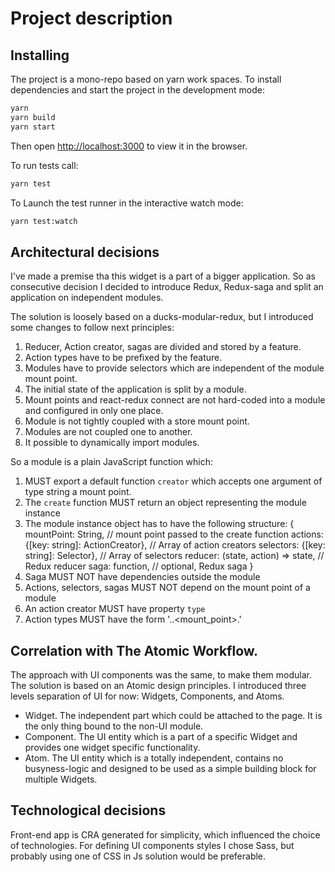 Project description
===================

Installing
----------
The project is a mono-repo based on yarn work spaces.
To install dependencies and start the project in the development mode:

```bash
yarn
yarn build
yarn start
```
Then open [http://localhost:3000](http://localhost:3000) to view it in the browser.

To run tests call:
```bash
yarn test
```
To Launch the test runner in the interactive watch mode:
```bash
yarn test:watch
```

Architectural decisions
-----------------------
I've made a premise tha this widget is a part of a bigger application. So as consecutive decision I decided to introduce Redux, Redux-saga and split an application on independent modules.

The solution is loosely based on a ducks-modular-redux, but I introduced some changes to follow next principles:
1. Reducer, Action creator, sagas are divided and stored by a feature.
2. Action types have to be prefixed by the feature.
3. Modules have to provide selectors which are independent of the module mount point.
4. The initial state of the application is split by a module.
5. Mount points and react-redux connect are not hard-coded into a module and configured in only one place.
6. Module is not tightly coupled with a store mount point.
6. Modules are not coupled one to another.
7. It possible to dynamically import modules. 

So a module is a plain JavaScript function which:
 1. MUST export a default function `creator` which accepts one argument of type string a mount point.
 2. The `create` function MUST return an object representing the module instance
 3. The module instance object has to have the following structure:
    {
        mountPoint: String,                         // mount point passed to the create function
        actions: {[key: string]: ActionCreator},    // Array of action creators
        selectors: {[key: string]: Selector},       // Array of selectors
        reducer: (state, action) => state,          // Redux reducer
        saga: function,                             // optional, Redux saga
    }
 4. Saga MUST NOT have dependencies outside the module
 5. Actions, selectors, sagas MUST NOT depend on the mount point of a module
 6. An action creator MUST have property `type`
 7. Action types MUST have the form '<domain>.<module>.<mount_point>.<action>'

Correlation with The Atomic Workflow.
-------------------------------------
The approach with UI components was the same, to make them modular. The solution is based on an Atomic design principles.
I introduced three levels separation of UI for now: Widgets, Components, and Atoms. 
- Widget. The independent part which could be attached to the page. It is the only thing bound to the non-UI module.
- Component. The UI entity which is a part of a specific Widget and provides one widget specific functionality.
- Atom. The UI entity which is a totally independent, contains no busyness-logic and designed to be used as a simple building block for multiple Widgets.

Technological decisions
-----------------------
Front-end app is CRA generated for simplicity, which influenced the choice of technologies. 
For defining UI components styles I chose Sass, but probably using one of CSS in Js solution would be preferable.
